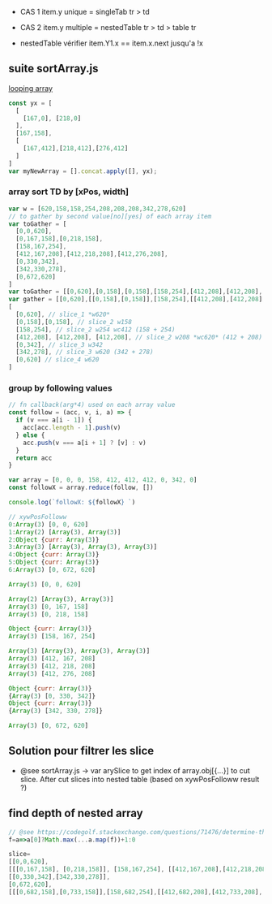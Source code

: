 

- CAS 1 item.y unique = singleTab tr > td
- CAS 2 item.y multiple = nestedTable tr > td > table tr

- nestedTable vérifier item.Y1.x == item.x.next jusqu'a !x

## suite sortArray.js

[looping array](http://www.jstips.co/en/javascript/looping-over-arrays/)

```javascript
const yx = [
  [
    [167,0], [218,0]
  ],
  [167,158],
  [
    [167,412],[218,412],[276,412]
  ]
]
var myNewArray = [].concat.apply([], yx);

```

### array sort TD by [xPos, width]

```javascript
var w = [620,158,158,254,208,208,208,342,278,620]
// to gather by second value[no][yes] of each array item
var toGather = [
  [0,0,620],
  [0,167,158],[0,218,158],
  [158,167,254],
  [412,167,208],[412,218,208],[412,276,208],
  [0,330,342],
  [342,330,278],
  [0,672,620]
]
var toGather = [[0,620],[0,158],[0,158],[158,254],[412,208],[412,208],[412,208],[0,342],[342,278],[0,620]]
var gather = [[0,620],[[0,158],[0,158]],[158,254],[[412,208],[412,208],[412,208]],[0,342],[342,278],[0,620]]
[
  [0,620], // slice_1 *w620*
  [0,158],[0,158], // slice_2 w158
  [158,254], // slice_2 w254 wc412 (158 + 254)
  [412,208], [412,208], [412,208], // slice_2 w208 *wc620* (412 + 208)
  [0,342], // slice_3 w342
  [342,278], // slice_3 w620 (342 + 278)
  [0,620] // slice_4 w620
]

```

### group by following values

```javascript
// fn callback(arg*4) used on each array value
const follow = (acc, v, i, a) => {
  if (v === a[i - 1]) {
    acc[acc.length - 1].push(v)
  } else {
    acc.push(v === a[i + 1] ? [v] : v)
  }
  return acc
}

var array = [0, 0, 0, 158, 412, 412, 412, 0, 342, 0]
const followX = array.reduce(follow, [])

console.log(`followX: ${followX} `)

```

```javascript
// xywPosFolloww
0:Array(3) [0, 0, 620]
1:Array(2) [Array(3), Array(3)]
2:Object {curr: Array(3)}
3:Array(3) [Array(3), Array(3), Array(3)]
4:Object {curr: Array(3)}
5:Object {curr: Array(3)}
6:Array(3) [0, 672, 620]

Array(3) [0, 0, 620]

Array(2) [Array(3), Array(3)]
Array(3) [0, 167, 158]
Array(3) [0, 218, 158]

Object {curr: Array(3)}
Array(3) [158, 167, 254]

Array(3) [Array(3), Array(3), Array(3)]
Array(3) [412, 167, 208]
Array(3) [412, 218, 208]
Array(3) [412, 276, 208]

Object {curr: Array(3)}
{Array(3) [0, 330, 342]}
Object {curr: Array(3)}
{Array(3) [342, 330, 278]}

Array(3) [0, 672, 620]


```
## Solution pour filtrer les slice

- @see sortArray.js -> var arySlice to get index of array.obj[{…}] to cut slice. After cut slices into nested table (based on xywPosFolloww result ?)

## find depth of nested array
```javascript
// @see https://codegolf.stackexchange.com/questions/71476/determine-the-depth-of-an-array
f=a=>a[0]?Math.max(...a.map(f))+1:0

slice=
[[0,0,620],
[[[0,167,158], [0,218,158]], [158,167,254], [[412,167,208],[412,218,208],[412,276,208]]],
[[0,330,342],[342,330,278]],
[0,672,620],
[[[0,682,158],[0,733,158]],[158,682,254],[[412,682,208],[412,733,208],[412,791,208]]]]

```